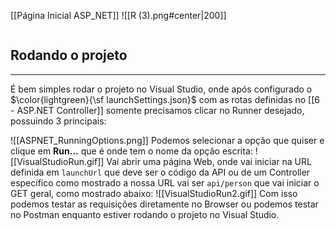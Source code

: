 [[Página Inicial ASP_NET]]
![[R (3).png#center|200]]

```table-of-contents
```

## Rodando o projeto
---
É bem simples rodar o projeto no Visual Studio, onde após configurado o $\color{lightgreen}{\sf launchSettings.json}$ com as rotas definidas no [[6 - ASP.NET Controller]] somente precisamos clicar no Runner desejado, possuindo 3 principais:

![[ASPNET_RunningOptions.png]]
 Podemos selecionar a opção que quiser e clique em **Run...** que é onde tem o nome da opção escrita:
 ![[VisualStudioRun.gif]]
 Vai abrir uma página Web, onde vai iniciar na URL definida em `launchUrl` que deve ser o código da API ou de um Controller específico como mostrado a nossa URL vai ser `api/person` que vai iniciar o GET geral, como mostrado abaixo:
 ![[VisualStudioRun2.gif]]
 Com isso podemos testar as requisições diretamente no Browser ou podemos testar no Postman enquanto estiver rodando o projeto no Visual Studio.
